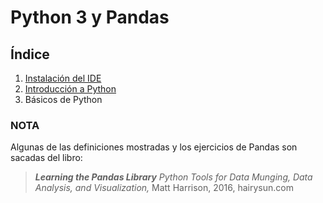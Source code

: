 # Python 3 y Pandas

## Índice

1. [Instalación del IDE](1.InstalacionDelIDE.md)
1. [Introducción a Python](2.IntroduccionAPython.md)
1. Básicos de Python

### NOTA

Algunas de las definiciones mostradas y los ejercicios de Pandas son sacadas del libro:
> **_Learning the Pandas Library_**
> *Python Tools for Data Munging, Data Analysis, and Visualization,*
> Matt Harrison, 2016, hairysun.com